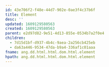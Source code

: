 ```yaml
---
id: 43e706f2-f48e-44d7-902e-0ae3f4c37b6f
title: Element
desc: ''
updated: 1609129580563
created: 1609129580563
parent: e2d97d82-9e51-4d13-855e-0534b7a2f0e4
children:
  - 7d15d1bf-d937-4b4c-9aea-2a256cb425eb
  - da63a446-9534-47da-b9a4-336af1c01aaa
fname: ang.dd.html.html.dom.html.element
hpath: ang.dd.html.html.dom.html.element
---
```




